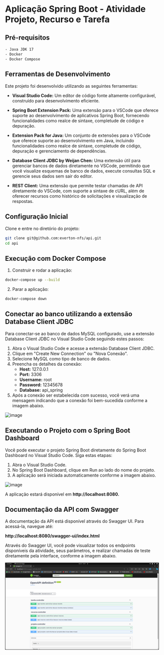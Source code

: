 # Aplicação Spring Boot - Atividade Projeto, Recurso e Tarefa


## Pré-requisitos

    - Java JDK 17
    - Docker
    - Docker Compose

## Ferramentas de Desenvolvimento

Este projeto foi desenvolvido utilizando as seguintes ferramentas:

 - **Visual Studio Code:** Um editor de código fonte altamente configurável, construído para desenvolvimento eficiente.

 - **Spring Boot Extension Pack:** Uma extensão para o VSCode que oferece suporte ao desenvolvimento de aplicativos Spring Boot, fornecendo funcionalidades como realce de sintaxe, completude de código e depuração.

 - **Extension Pack for Java:** Um conjunto de extensões para o VSCode que oferece suporte ao desenvolvimento em Java, incluindo funcionalidades como realce de sintaxe, completude de código, depuração e gerenciamento de dependências.

 - **Database Client JDBC by Weijan Chen:** Uma extensão útil para gerenciar bancos de dados diretamente no VSCode, permitindo que você visualize esquemas de banco de dados, execute consultas SQL e gerencie seus dados sem sair do editor.
   
 - **REST Client:** Uma extensão que permite testar chamadas de API diretamente do VSCode, com suporte a sintaxe de cURL, além de oferecer recursos como histórico de solicitações e visualização de respostas.

## Configuração Inicial

Clone e entre no diretório do projeto:

```sh
git clone git@github.com:everton-nfs/api.git
cd api
```
## Execução com Docker Compose

1. Construir e rodar a aplicação:

```sh
docker-compose up --build
```

2. Parar a aplicação:

```sh
docker-compose down
```
## Conectar ao banco utilizando a extensão Database Client JDBC

Para conectar-se ao banco de dados MySQL configurado, use a extensão Database Client JDBC no Visual Studio Code seguindo estes passos:

1. Abra o Visual Studio Code e acesse a extensão Database Client JDBC.
2. Clique em "Create New Connection" ou "Nova Conexão".
3. Selecione MySQL como tipo de banco de dados.
4. Preencha os detalhes da conexão:
   - **Host:** 127.0.0.1
   - **Port:** 3306
   - **Username:** root
   - **Password:** 12345678
   - **Database:** api_spring
5. Após a conexão ser estabelecida com sucesso, você verá uma mensagem indicando que a conexão foi bem-sucedida conforme a imagem abaixo.

![image](https://github.com/everton-nfs/api/assets/43849964/7b6b0616-1571-4986-9a48-d7168b32b5d7)

## Executando o Projeto com o Spring Boot Dashboard

Você pode executar o projeto Spring Boot diretamente do Spring Boot Dashboard no Visual Studio Code. Siga estas etapas:

1. Abra o Visual Studio Code.
2. No Spring Boot Dashboard, clique em Run ao lado do nome do projeto.
3. A aplicação será iniciada automaticamente conforme a imagem abaixo.

![image](https://github.com/everton-nfs/api/assets/43849964/48e939e5-0e70-4116-a1d5-9ab0d3ef15f0)

A aplicação estará disponível em **http://localhost:8080.**

## Documentação da API com Swagger

A documentação da API está disponível através do Swagger UI. Para acessá-la, navegue até:

**http://localhost:8080/swagger-ui/index.html**

Através do Swagger UI, você pode visualizar todos os endpoints disponíveis da atividade, seus parâmetros, e realizar chamadas de teste diretamente pela interface, conforme a imagem abaixo.

![alt text](image.png)

<!-- ## Projeto Completo

Para acessar o projeto completo siga os comandos abaixo do clone especifico:

```sh
git clone -b dev git@github.com:everton-nfs/api.git
cd api
``` -->

